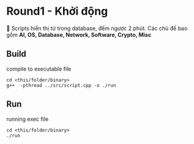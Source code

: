 # **Round1 - Khởi động**
🚀 Scripts hiển thị từ trong database, đếm ngược 2 phút. Các chủ đề bao gồm **AI, OS, Database, Network, Software, Crypto, Misc**
## **Build**
compile to executable file
```
cd <this/folder/binary>
g++  -pthread ../src/script.cpp -o ./run 
```
## **Run**
running exec file
```
cd <this/folder/binary>
./run
```

